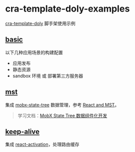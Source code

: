 # cra-template-doly-examples

[cra-template-doly] 脚手架使用示例

## [basic]

以下几种应用场景的构建配置

- 应用发布
- 静态资源
- sandbox 环境 或 部署第三方服务器

## [mst]

集成 [mobx-state-tree] 数据管理，参考 [React and MST]。

> 学习文档：[MobX State Tree 数据组件化开发](https://juejin.cn/post/6844903772972384263)

## [keep-alive]

集成 [react-activation]，处理路由缓存

[cra-template-doly]: https://www.npmjs.com/package/cra-template-doly
[basic]: ./examples/basic
[mst]: ./examples/mst
[keep-alive]: ./examples/keep-alive
[mobx-state-tree]: https://mobx-state-tree.js.org/
[react and mst]: https://mobx-state-tree.js.org/concepts/using-react
[react-activation]: https://www.npmjs.com/package/react-activation
